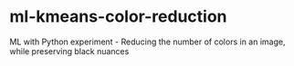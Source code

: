 # ml-kmeans-color-reduction
ML with Python experiment - Reducing the number of colors in an image, while preserving black nuances
